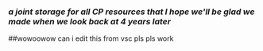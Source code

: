 ### ***a joint storage for all CP resources that I hope we'll be glad we made when we look back at 4 years later***

##wowoowow can i edit this from vsc pls pls work 

